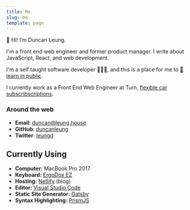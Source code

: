 ```yaml
---
title: Me
slug: me
template: page
---
```


👋 Hi! I’m Duncan Leung.

I'm a front end web engineer and former product manager. I write about JavaScript, React, and web development.

I'm a self taught software developer 👨🏻‍💻, and this is a
place for me to <a href="/learn"> 📝 learn in public</a>.

I currently work as a Front End Web Engineer at Turn, <a href="https://turncar.com" target="_blank">flexible car subscribscriptions</a>.

<!-- ### Newsletter

I send out a message whenever I write something new. Sign up for the newsletter to get notified.

<a class="button" href="https://duncanleung.substack.com">Join the newsletter</a> -->

<!-- ![Me](../images/taniafull.jpg) -->

### Around the web

- **Email**: <a href="mailto:duncan[AT]leung[DOT]house" target="_blank">duncan@leung.house</a>
- **GitHub**: <a href="https://github.com/duncanleung" target="_blank">duncanleung</a>
- **Twitter**: <a href="https://twitter.com/leungd" target="_blank">leungd</a>

## Currently Using

- **Computer:** MacBook Pro 2017
- **Keyboard:** <a href="https://ergodox-ez.com/" target="_blank">ErgoDox EZ</a>
- **Hosting:** [Netlify](https://netlify.com) (blog)<!-- , [Heroku](https://heroku.com) (API) -->
- **Editor:** <a href="https://code.visualstudio.com/" target="_blank">Visual Studio Code</a>
- **Static Site Generator:** <a href="https://gatsbyjs.org" target="_blank">Gatsby</a>
- **Syntax Highlighting:** <a href="http://prismjs.com/" target="_blank">PrismJS</a>
  <!-- - **Newsletter:** [Substack](https://substack.com) -->
  <!-- - **Notes:** [SimpleNote](https://simplenote.com/) -->

<!-- ## Miscellaneous

- Won 3rd place for [Personal Developer Blog of the Year 2019](https://hackernoon.com/personal-developer-blog-of-the-year-hacker-noon-noonies-awards-2019-hz2tu32ql) -->
